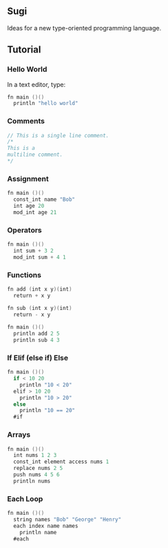 ## Sugi

Ideas for a new type-oriented programming language.

## Tutorial

### Hello World

In a text editor, type: 

```v
fn main ()()
  println "hello world"
```

### Comments

```v
// This is a single line comment.
/* 
This is a
multiline comment. 
*/  
```

### Assignment

```v
fn main ()()
  const_int name "Bob"
  int age 20
  mod_int age 21
```

### Operators
```v
fn main ()()
  int sum + 3 2
  mod_int sum + 4 1
```
### Functions
```v
fn add (int x y)(int)
  return + x y

fn sub (int x y)(int)
  return - x y
  
fn main ()()
  println add 2 5
  println sub 4 3
```
### If Elif (else if) Else
```v
fn main ()()
  if < 10 20
    println "10 < 20"
  elif > 10 20
    println "10 > 20"
  else
    println "10 == 20"
  #if
```
### Arrays
```v
fn main ()()
  int nums 1 2 3
  const_int element access nums 1
  replace nums 2 5
  push nums 4 5 6
  println nums
```
### Each Loop
```v
fn main ()()
  string names "Bob" "George" "Henry"
  each index name names
    println name
  #each
```
